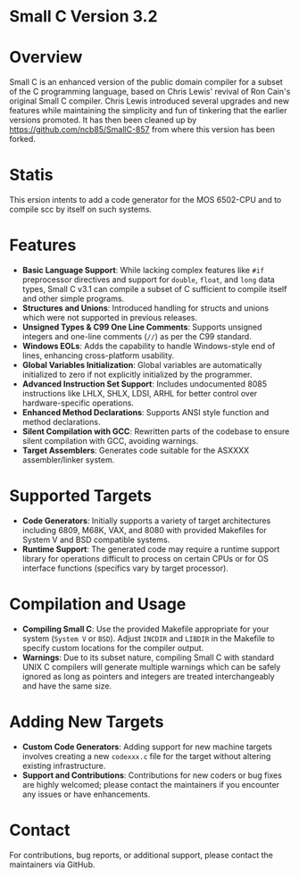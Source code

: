 Small C Version 3.2
===================

# Overview

Small C is an enhanced version of the
public domain compiler for a subset of
the C programming language, based on
Chris Lewis' revival of Ron Cain's
original Small C compiler.  Chris Lewis
introduced several upgrades and new
features while maintaining the
simplicity and fun of tinkering that the
earlier versions promoted.  It has then
been cleaned up by
https://github.com/ncb85/SmallC-857
from where this version has been forked.

# Statis

This ersion intents to add a code
generator for the MOS 6502-CPU and to
compile scc by itself on such systems.

# Features

* **Basic Language Support**: While
  lacking complex features like `#if`
  preprocessor directives and support
  for `double`, `float`, and `long` data
  types, Small C v3.1 can compile a
  subset of C sufficient to compile
  itself and other simple programs.
* **Structures and Unions**: Introduced
  handling for structs and unions which
  were not supported in previous
  releases.
* **Unsigned Types & C99 One Line
  Comments**: Supports unsigned integers
  and one-line comments (`//`) as per
  the C99 standard.
* **Windows EOLs**: Adds the capability
  to handle Windows-style end of lines,
  enhancing cross-platform usability.
* **Global Variables Initialization**:
  Global variables are automatically
  initialized to zero if not explicitly
  initialized by the programmer.
* **Advanced Instruction Set Support**:
  Includes undocumented 8085
  instructions like LHLX, SHLX, LDSI,
  ARHL for better control over
  hardware-specific operations.
* **Enhanced Method Declarations**:
  Supports ANSI style function and
  method declarations.
* **Silent Compilation with GCC**:
  Rewritten parts of the codebase to
  ensure silent compilation with GCC,
  avoiding warnings.
* **Target Assemblers**: Generates code
  suitable for the ASXXXX
  assembler/linker system.

# Supported Targets

* **Code Generators**: Initially
  supports a variety of target
  architectures including 6809, M68K,
  VAX, and 8080 with provided Makefiles
  for System V and BSD compatible
  systems.
* **Runtime Support**: The generated
  code may require a runtime support
  library for operations difficult to
  process on certain CPUs or for OS
  interface functions (specifics vary by
  target processor).

# Compilation and Usage

* **Compiling Small C**: Use the
  provided Makefile appropriate for your
  system (`System V` or `BSD`).  Adjust
  `INCDIR` and `LIBDIR` in the Makefile
  to specify custom locations for the
  compiler output.
* **Warnings**: Due to its subset
  nature, compiling Small C with
  standard UNIX C compilers will
  generate multiple warnings which can
  be safely ignored as long as pointers
  and integers are treated
  interchangeably and have the same
  size.

# Adding New Targets

* **Custom Code Generators**: Adding
  support for new machine targets
  involves creating a new `codexxx.c`
  file for the target without altering
  existing infrastructure.
* **Support and Contributions**:
  Contributions for new coders or bug
  fixes are highly welcomed; please
  contact the maintainers if you
  encounter any issues or have
  enhancements.

# Contact

For contributions, bug reports, or
additional support, please contact the
maintainers via GitHub.
